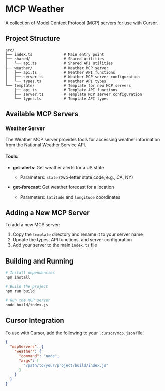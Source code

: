 # MCP Weather

A collection of Model Context Protocol (MCP) servers for use with Cursor.

## Project Structure

```
src/
├── index.ts              # Main entry point
├── shared/               # Shared utilities
│   └── api.ts            # Shared API utilities
├── weather/              # Weather MCP server
│   ├── api.ts            # Weather API functions
│   ├── server.ts         # Weather MCP server configuration
│   └── types.ts          # Weather API types
└── template/             # Template for new MCP servers
    ├── api.ts            # Template API functions
    ├── server.ts         # Template MCP server configuration
    └── types.ts          # Template API types
```

## Available MCP Servers

### Weather Server

The Weather MCP server provides tools for accessing weather information from the National Weather Service API.

#### Tools:

- **get-alerts**: Get weather alerts for a US state
  - Parameters: `state` (two-letter state code, e.g., CA, NY)

- **get-forecast**: Get weather forecast for a location
  - Parameters: `latitude` and `longitude` coordinates

## Adding a New MCP Server

To add a new MCP server:

1. Copy the `template` directory and rename it to your server name
2. Update the types, API functions, and server configuration
3. Add your server to the main `index.ts` file

## Building and Running

```bash
# Install dependencies
npm install

# Build the project
npm run build

# Run the MCP server
node build/index.js
```

## Cursor Integration

To use with Cursor, add the following to your `.cursor/mcp.json` file:

```json
{
  "mcpServers": {
    "weather": {
      "command": "node",
      "args": [
        "/path/to/your/project/build/index.js"
      ]
    }
  }
}
``` 